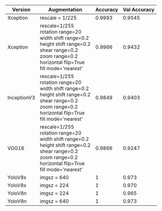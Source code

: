 | Version       | Augmentation                                                   | Accuracy | Val Accuracy |
|---------------|----------------------------------------------------------------|----------|--------------|
| Xception      | rescale = 1/225                                                | 0.9993   | 0.9545       |
| Xception      | rescale=1/255<br>rotation range=20<br>width shift range=0.2<br>height shift range=0.2<br>shear range=0.2<br>zoom range=0.2<br>horizontal flip=True<br>fill mode='nearest' | 0.9966   | 0.9432       |
| InceptionV3   | rescale=1/255<br>rotation range=20<br>width shift range=0.2<br>height shift range=0.2<br>shear range=0.2<br>zoom range=0.2<br>horizontal flip=True<br>fill mode='nearest' | 0.9849   | 0.9403       |
| VGG16         | rescale=1/255<br>rotation range=20<br>width shift range=0.2<br>height shift range=0.2<br>shear range=0.2<br>zoom range=0.2<br>horizontal flip=True<br>fill mode='nearest' | 0.9866   | 0.9247       |
| YoloV8s       | imgsz = 640                                                    | 1        | 0.973        |
| YoloV8x       | imgsz = 224                                                    | 1        | 0.970        |
| YoloV8n       | imgsz = 224                                                    | 1        | 0.965        |
| YoloV8n       | imgsz = 640                                                    | 1        | 0.973        |
